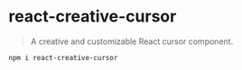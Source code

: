 # react-creative-cursor

> A creative and customizable React cursor component.

```bash
npm i react-creative-cursor
```
